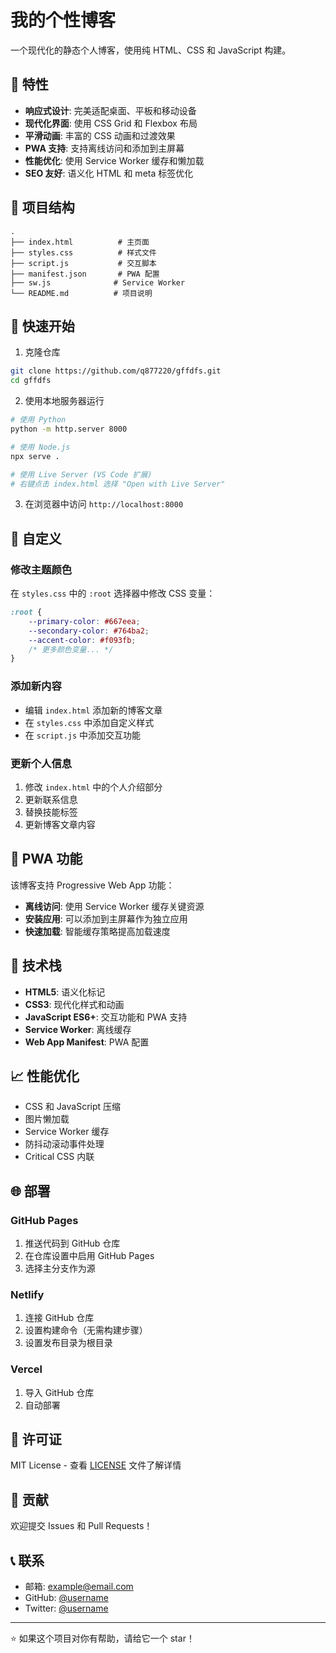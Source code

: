 # 我的个性博客

一个现代化的静态个人博客，使用纯 HTML、CSS 和 JavaScript 构建。

## 🌟 特性

- **响应式设计**: 完美适配桌面、平板和移动设备
- **现代化界面**: 使用 CSS Grid 和 Flexbox 布局
- **平滑动画**: 丰富的 CSS 动画和过渡效果
- **PWA 支持**: 支持离线访问和添加到主屏幕
- **性能优化**: 使用 Service Worker 缓存和懒加载
- **SEO 友好**: 语义化 HTML 和 meta 标签优化

## 📁 项目结构

```
.
├── index.html          # 主页面
├── styles.css          # 样式文件
├── script.js           # 交互脚本
├── manifest.json       # PWA 配置
├── sw.js              # Service Worker
└── README.md          # 项目说明
```

## 🚀 快速开始

1. 克隆仓库
```bash
git clone https://github.com/q877220/gffdfs.git
cd gffdfs
```

2. 使用本地服务器运行
```bash
# 使用 Python
python -m http.server 8000

# 使用 Node.js
npx serve .

# 使用 Live Server (VS Code 扩展)
# 右键点击 index.html 选择 "Open with Live Server"
```

3. 在浏览器中访问 `http://localhost:8000`

## 🎨 自定义

### 修改主题颜色
在 `styles.css` 中的 `:root` 选择器中修改 CSS 变量：

```css
:root {
    --primary-color: #667eea;
    --secondary-color: #764ba2;
    --accent-color: #f093fb;
    /* 更多颜色变量... */
}
```

### 添加新内容
- 编辑 `index.html` 添加新的博客文章
- 在 `styles.css` 中添加自定义样式
- 在 `script.js` 中添加交互功能

### 更新个人信息
1. 修改 `index.html` 中的个人介绍部分
2. 更新联系信息
3. 替换技能标签
4. 更新博客文章内容

## 📱 PWA 功能

该博客支持 Progressive Web App 功能：

- **离线访问**: 使用 Service Worker 缓存关键资源
- **安装应用**: 可以添加到主屏幕作为独立应用
- **快速加载**: 智能缓存策略提高加载速度

## 🔧 技术栈

- **HTML5**: 语义化标记
- **CSS3**: 现代化样式和动画
- **JavaScript ES6+**: 交互功能和 PWA 支持
- **Service Worker**: 离线缓存
- **Web App Manifest**: PWA 配置

## 📈 性能优化

- CSS 和 JavaScript 压缩
- 图片懒加载
- Service Worker 缓存
- 防抖动滚动事件处理
- Critical CSS 内联

## 🌐 部署

### GitHub Pages
1. 推送代码到 GitHub 仓库
2. 在仓库设置中启用 GitHub Pages
3. 选择主分支作为源

### Netlify
1. 连接 GitHub 仓库
2. 设置构建命令（无需构建步骤）
3. 设置发布目录为根目录

### Vercel
1. 导入 GitHub 仓库
2. 自动部署

## 📄 许可证

MIT License - 查看 [LICENSE](LICENSE) 文件了解详情

## 🤝 贡献

欢迎提交 Issues 和 Pull Requests！

## 📞 联系

- 邮箱: example@email.com
- GitHub: [@username](https://github.com/username)
- Twitter: [@username](https://twitter.com/username)

---

⭐ 如果这个项目对你有帮助，请给它一个 star！
